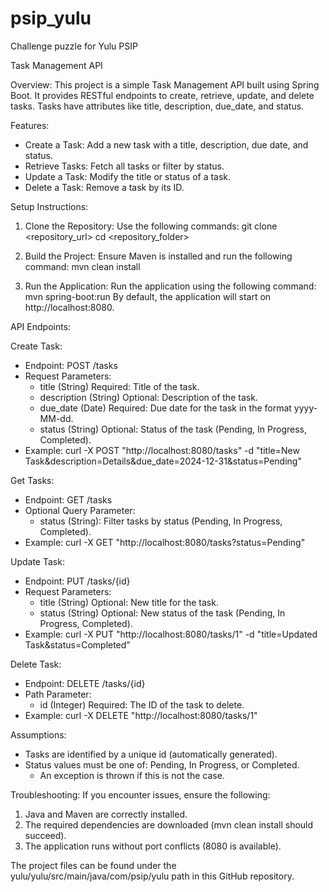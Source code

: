 # psip_yulu
Challenge puzzle for Yulu PSIP

Task Management API

Overview:
This project is a simple Task Management API built using Spring Boot. It provides RESTful endpoints to create, retrieve, update, and delete tasks. Tasks have attributes like title, description, due_date, and status.

Features:
- Create a Task: Add a new task with a title, description, due date, and status.
- Retrieve Tasks: Fetch all tasks or filter by status.
- Update a Task: Modify the title or status of a task.
- Delete a Task: Remove a task by its ID.

Setup Instructions:
1. Clone the Repository:
   Use the following commands:
   git clone <repository_url>
   cd <repository_folder>

2. Build the Project:
   Ensure Maven is installed and run the following command:
   mvn clean install

3. Run the Application:
   Run the application using the following command:
   mvn spring-boot:run
   By default, the application will start on http://localhost:8080.

API Endpoints:

Create Task:
- Endpoint: POST /tasks
- Request Parameters:
  - title (String) Required: Title of the task.
  - description (String) Optional: Description of the task.
  - due_date (Date) Required: Due date for the task in the format yyyy-MM-dd.
  - status (String) Optional: Status of the task (Pending, In Progress, Completed).
- Example:
  curl -X POST "http://localhost:8080/tasks" -d "title=New Task&description=Details&due_date=2024-12-31&status=Pending"

Get Tasks:
- Endpoint: GET /tasks
- Optional Query Parameter:
  - status (String): Filter tasks by status (Pending, In Progress, Completed).
- Example:
  curl -X GET "http://localhost:8080/tasks?status=Pending"

Update Task:
- Endpoint: PUT /tasks/{id}
- Request Parameters:
  - title (String) Optional: New title for the task.
  - status (String) Optional: New status of the task (Pending, In Progress, Completed).
- Example:
  curl -X PUT "http://localhost:8080/tasks/1" -d "title=Updated Task&status=Completed"

Delete Task:
- Endpoint: DELETE /tasks/{id}
- Path Parameter:
  - id (Integer) Required: The ID of the task to delete.
- Example:
  curl -X DELETE "http://localhost:8080/tasks/1"

Assumptions:
- Tasks are identified by a unique id (automatically generated).
- Status values must be one of: Pending, In Progress, or Completed.
    - An exception is thrown if this is not the case.

Troubleshooting:
If you encounter issues, ensure the following:
1. Java and Maven are correctly installed.
2. The required dependencies are downloaded (mvn clean install should succeed).
3. The application runs without port conflicts (8080 is available).

The project files can be found under the yulu/yulu/src/main/java/com/psip/yulu path in this GitHub repository.
